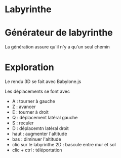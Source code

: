 # Labyrinthe

# Générateur de labyrinthe
La génération assure qu'il n'y a qu'un seul chemin

# Exploration
Le rendu 3D se fait avec Babylone.js 

Les déplacements se font avec 
* A : tourner à gauche 
* Z : avancer
* E : tourner à droit
* Q : déplacement latéral gauche
* S : reculer
* D : déplacemtn latéral droit
* haut : augmenter l'altitude
* bas : diminuer l'altitude
* clic sur le labyrinthe 2D : bascule entre mur et sol
* clic + ctrl : téléportation

